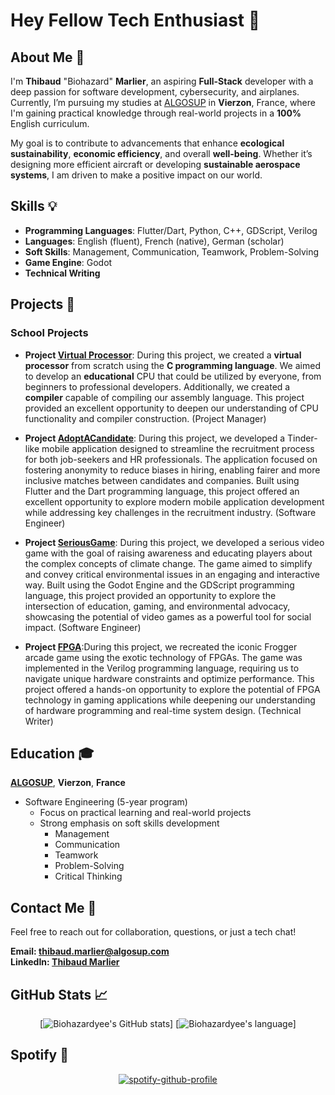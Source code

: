 # Hey Fellow Tech Enthusiast 👋
## About Me 🚀

I'm **Thibaud** "Biohazard" **Marlier**, an aspiring **Full-Stack** developer with a deep passion for software development, cybersecurity, and airplanes. Currently, I’m pursuing my studies at [ALGOSUP](https://algosup.com/en.html) in **Vierzon**, France, where I'm gaining practical knowledge through real-world projects in a **100%** English curriculum.

My goal is to contribute to advancements that enhance **ecological sustainability**, **economic efficiency**, and overall **well-being**. Whether it’s designing more efficient aircraft or developing **sustainable aerospace systems**, I am driven to make a positive impact on our world.

## Skills 💡

- **Programming Languages**: Flutter/Dart, Python, C++, GDScript, Verilog
- **Languages**: English (fluent), French (native), German (scholar)
- **Soft Skills**: Management, Communication, Teamwork, Problem-Solving
- **Game Engine**: Godot
- **Technical Writing**

## Projects 🌟

### School Projects

- **Project [Virtual Processor](https://github.com/algosup/2023-2024-project-3-virtual-processor-team-3)**: During this project, we created a **virtual processor** from scratch using the **C programming language**. We aimed to develop an **educational** CPU that could be utilized by everyone, from beginners to professional developers. Additionally, we created a **compiler** capable of compiling our assembly language. This project provided an excellent opportunity to deepen our understanding of CPU functionality and compiler construction. (Project Manager)

- **Project [AdoptACandidate](https://github.com/algosup/2023-2024-project-5-flutter-team-3)**: During this project, we developed a Tinder-like mobile application designed to streamline the recruitment process for both job-seekers and HR professionals. The application focused on fostering anonymity to reduce biases in hiring, enabling fairer and more inclusive matches between candidates and companies. Built using Flutter and the Dart programming language, this project offered an excellent opportunity to explore modern mobile application development while addressing key challenges in the recruitment industry. (Software Engineer)

- **Project [SeriousGame](https://github.com/algosup/2024-2025-project-2-serious-game-team-8)**: During this project, we developed a serious video game with the goal of raising awareness and educating players about the complex concepts of climate change. The game aimed to simplify and convey critical environmental issues in an engaging and interactive way. Built using the Godot Engine and the GDScript programming language, this project provided an opportunity to explore the intersection of education, gaming, and environmental advocacy, showcasing the potential of video games as a powerful tool for social impact. (Software Engineer)

- **Project [FPGA](https://github.com/algosup/2024-2025-project-1-fpga-team-8)**:During this project, we recreated the iconic Frogger arcade game using the exotic technology of FPGAs. The game was implemented in the Verilog programming language, requiring us to navigate unique hardware constraints and optimize performance. This project offered a hands-on opportunity to explore the potential of FPGA technology in gaming applications while deepening our understanding of hardware programming and real-time system design. (Technical Writer)

## Education 🎓

[**ALGOSUP**](https://algosup.com/en.html), **Vierzon**, **France**

- Software Engineering (5-year program)
  - Focus on practical learning and real-world projects
  - Strong emphasis on soft skills development
    - Management
    - Communication
    - Teamwork
    - Problem-Solving
    - Critical Thinking

## Contact Me 📧

Feel free to reach out for collaboration, questions, or just a tech chat!

**Email: thibaud.marlier@algosup.com**  
**LinkedIn: [Thibaud Marlier](https://www.linkedin.com/in/thibaudmarlier/)**

## GitHub Stats 📈
<div align="center">
  
[![Biohazardyee's GitHub stats](https://github-readme-stats.vercel.app/api?username=biohazardyee&theme=chartreuse-dark)]
[![Biohazardyee's language](https://github-readme-stats.vercel.app/api/top-langs/?username=biohazardyee&layout=pie&theme=tchartreuse-dark)]

</div>

## Spotify 🎵

<div align="center">
  
[![spotify-github-profile](https://spotify-github-profile.kittinanx.com/api/view?uid=21wylvftszdvo2yinz5azdmyi&cover_image=true&theme=default&show_offline=false&background_color=121212&interchange=false)](https://github.com/kittinan/spotify-github-profile)

</div>
